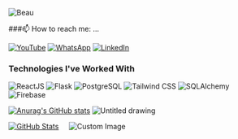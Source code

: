 ![Beau](https://github.com/user-attachments/assets/12dc4203-26c0-4cfa-8d95-95db5e2b21ec)


###📫 How to reach me: ...

[![YouTube](https://img.shields.io/badge/YouTube-%23FF0000.svg?style=for-the-badge&logo=YouTube&logoColor=white)](https://www.youtube.com/@kamoninjoki7220)
[![WhatsApp](https://img.shields.io/badge/WhatsApp-%25D7500.svg?style=for-the-badge&logo=whatsapp&logoColor=white)](https://wa.me/254114732074)
[![LinkedIn](https://img.shields.io/badge/LinkedIn-%230077B5.svg?style=for-the-badge&logo=linkedin&logoColor=white)](https://www.linkedin.com/in/kamoni/)


### Technologies I've Worked With 
![ReactJS](https://img.shields.io/badge/ReactJS-%2300D9FF.svg?style=for-the-badge&logo=react&logoColor=white)
![Flask](https://img.shields.io/badge/Flask-%23000000.svg?style=for-the-badge&logo=flask&logoColor=white)
![PostgreSQL](https://img.shields.io/badge/PostgreSQL-%23316192.svg?style=for-the-badge&logo=postgresql&logoColor=white)
![Tailwind CSS](https://img.shields.io/badge/Tailwind_CSS-%2338B2AC.svg?style=for-the-badge&logo=tailwind-css&logoColor=white)
![SQLAlchemy](https://img.shields.io/badge/SQLAlchemy-%23d71f00.svg?style=for-the-badge&logo=SQLAlchemy&logoColor=white)
![Firebase](https://img.shields.io/badge/Firebase-%23FFCA28.svg?style=for-the-badge&logo=firebase&logoColor=black)





[![Anurag's GitHub stats](https://github-readme-stats.vercel.app/api?username=NB-Kamoni&show_icons=true&show=reviews,prs_merged,prs_merged_percentage&bg_color=000000&title_color=ffffff&text_color=ffffff&icon_color=FDC500&hide_title=true&hide_rank=true&line_height=50&ring_color=FDC500)](https://github.com/NB-Kamoni/github-readme-stats)   ![Untitled drawing](https://github.com/user-attachments/assets/974d1753-c5ba-42c4-936b-ac1eed4d7522)


<div style="display: flex; align-items: center;">

  <!-- GitHub Stats -->
  <a href="https://github.com/NB-Kamoni/github-readme-stats">
    <img src="https://github-readme-stats.vercel.app/api?username=NB-Kamoni&show_icons=true&show=reviews,prs_merged,prs_merged_percentage&bg_color=000000&title_color=ffffff&text_color=ffffff&icon_color=FDC500&hide_title=true&hide_rank=true&line_height=50&ring_color=FDC500" alt="GitHub Stats" />
  </a>

  <!-- Custom Image -->
  <img src="https://github.com/user-attachments/assets/974d1753-c5ba-42c4-936b-ac1eed4d7522" alt="Custom Image" style="margin-left: 20px;" />

</div>














<!--
**NB-Kamoni/NB-Kamoni** is a ✨ _special_ ✨ repository because its `README.md` (this file) appears on your GitHub profile.

Here are some ideas to get you started:

- 🔭 I’m currently working on ...
- 🌱 I’m currently learning ...
- 👯 I’m looking to collaborate on ...
- 🤔 I’m looking for help with ...
- 💬 Ask me about ...
- 📫 How to reach me: ...
- 😄 Pronouns: ...
- ⚡ Fun fact: ...
-->
